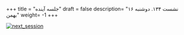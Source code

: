 +++
title = "جلسه آینده"
draft = false
description= "نشست ۱۳۴. دوشنبه ۱۶ بهمن"
weight= -1
+++

[![next_session](../../img/next_session.jpg)](../../img/next_session.jpg)
